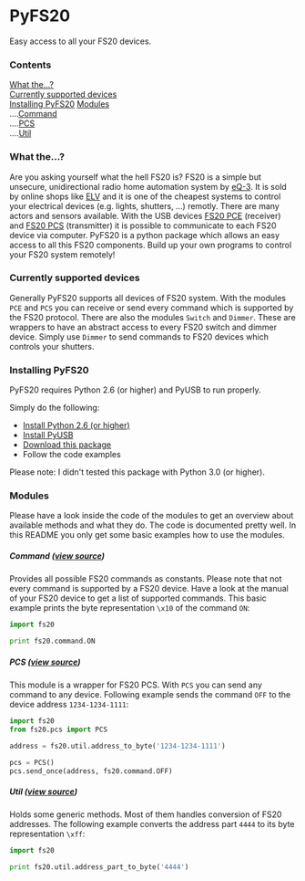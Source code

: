 # PyFS20
Easy access to all your FS20 devices.

### Contents
[What the...?](#what-the)  
[Currently supported devices](#currently-supported-devices)  
[Installing PyFS20](#installing-pyfs20)
[Modules](#modules)  
....[Command](#command)  
....[PCS](#pcs)  
....[Util](#util)

### What the...?
Are you asking yourself what the hell FS20 is? FS20 is a simple but unsecure, unidirectional radio home automation system by [eQ-3](http://www.eQ-3.de). It is sold by online shops like [ELV](http://www.elv.de/fs20-funkschaltsystem.html) and it is one of the cheapest systems to control your electrical devices (e.g. lights, shutters, ...) remotly. There are many actors and sensors available. With the USB devices [FS20 PCE](http://www.elv.de/output/controller.aspx?cid=74&detail=10&detail2=41481) (receiver) and [FS20 PCS](http://www.elv.de/output/controller.aspx?cid=74&detail=10&detail2=29530) (transmitter) it is possible to communicate to each FS20 device via computer. PyFS20 is a python package which allows an easy access to all this FS20 components. Build up your own programs to control your FS20 system remotely!

### Currently supported devices
Generally PyFS20 supports all devices of FS20 system. With the modules ``PCE`` and ``PCS`` you can receive or send every command which is supported by the FS20 protocol. There are also the modules ``Switch`` and ``Dimmer``. These are wrappers to have an abstract access to every FS20 switch and dimmer device. Simply use ``Dimmer`` to send commands to FS20 devices which controls your shutters.

### Installing PyFS20
PyFS20 requires Python 2.6 (or higher) and PyUSB to run properly.

Simply do the following:
* [Install Python 2.6 (or higher)](http://www.python.org/getit/)
* [Install PyUSB](https://github.com/walac/pyusb)
* [Download this package](https://github.com/dprokscha/pyfs20/archive/master.zip)
* Follow the code examples

Please note: I didn't tested this package with Python 3.0 (or higher).

### Modules
Please have a look inside the code of the modules to get an overview about available methods and what they do. The code is documented pretty well. In this README you only get some basic examples how to use the modules.

##### Command ([view source](fs20/command.py))
Provides all possible FS20 commands as constants. Please note that not every command is supported by a FS20 device. Have a look at the manual of your FS20 device to get a list of supported commands. This basic example prints the byte representation ``\x10`` of the command ``ON``:
``` python
import fs20

print fs20.command.ON
```

##### PCS ([view source](fs20/pcs.py))
This module is a wrapper for FS20 PCS. With ``PCS`` you can send any command to any device. Following example sends the command ``OFF`` to the device address ``1234-1234-1111``:
``` python
import fs20
from fs20.pcs import PCS

address = fs20.util.address_to_byte('1234-1234-1111')

pcs = PCS()
pcs.send_once(address, fs20.command.OFF)
```

##### Util ([view source](fs20/util.py))
Holds some generic methods. Most of them handles conversion of FS20 addresses. The following example converts the address part ``4444`` to its byte representation ``\xff``:
``` python
import fs20

print fs20.util.address_part_to_byte('4444')
```
